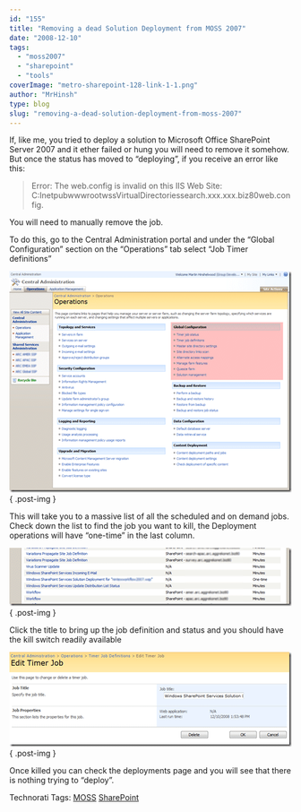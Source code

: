 ```yaml
---
id: "155"
title: "Removing a dead Solution Deployment from MOSS 2007"
date: "2008-12-10"
tags: 
  - "moss2007"
  - "sharepoint"
  - "tools"
coverImage: "metro-sharepoint-128-link-1-1.png"
author: "MrHinsh"
type: blog
slug: "removing-a-dead-solution-deployment-from-moss-2007"
---
```


If, like me, you tried to deploy a solution to Microsoft Office SharePoint Server 2007 and it ether failed or hung you will need to remove it somehow. But once the status has moved to “deploying”, if you receive an error like this:

> Error: The web.config is invalid on this IIS Web Site: C:InetpubwwwrootwssVirtualDirectoriessearch.xxx.xxx.biz80web.config.

You will need to manually remove the job.

To do this, go to the Central Administration portal and under the “Global Configuration” section on the “Operations” tab select “Job Timer definitions”

[![image](images/RemovingadeadSolutionDeploymentfromMOSS2_C4E5-image_thumb-4-4.png)](http://blog.hinshelwood.com/files/2011/05/GWB-WindowsLiveWriter-RemovingadeadSolutionDeploymentfromMOSS2_C4E5-image_2.png)
{ .post-img }

This will take you to a massive list of all the scheduled and on demand jobs. Check down the list to find the job you want to kill, the Deployment operations will have “one-time” in the last column.

![image](images/RemovingadeadSolutionDeploymentfromMOSS2_C4E5-image_thumb_1-2-2.png)
{ .post-img }

Click the title to bring up the job definition and status and you should have the kill switch readily available

[![image](images/RemovingadeadSolutionDeploymentfromMOSS2_C4E5-image_thumb_2-3-3.png)](http://blog.hinshelwood.com/files/2011/05/GWB-WindowsLiveWriter-RemovingadeadSolutionDeploymentfromMOSS2_C4E5-image_6.png)
{ .post-img }

Once killed you can check the deployments page and you will see that there is nothing trying to “deploy”.

Technorati Tags: [MOSS](http://technorati.com/tags/MOSS) [SharePoint](http://technorati.com/tags/SharePoint)



